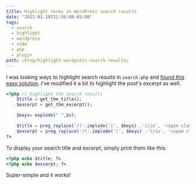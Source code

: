 ```yaml
---
title: Highlight terms in WordPress search results
date: "2012-01-18T21:58:00-05:00"
tags:
  - search
  - highlight
  - wordpress
  - code
  - php
  - plugin
path: /blog/highlight-wordpress-search-results/
---
```


I was looking ways to highlight search results in `search.php` and [found this easy solution](http://www.wpbeginner.com/wp-tutorials/how-to-highlight-the-search-terms-in-results-in-wordpress/). I've modified it a bit to highlight the post's excerpt as well.

```php
<?php // highlight the search results
    $title = get_the_title();
    $excerpt = get_the_excerpt();

    $keys= explode(" ",$s);

    $title = preg_replace('/('.implode('|', $keys) .')/iu', '<span class="highlight">\0</span>', $title);
    $excerpt = preg_replace('/('.implode('|', $keys) .')/iu', '<span class="highlight">\0</span>', $excerpt);
?>
```

To display your search title and excerpt, simply print them like this:

```php
<?php echo $title; ?>
<?php echo $excerpt; ?>
```

Super-simple and it works!
